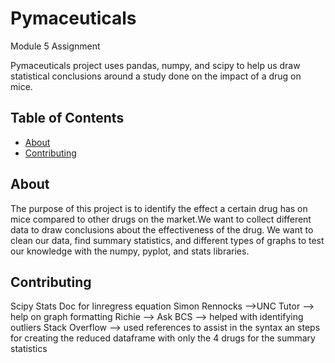 # Pymaceuticals
Module 5 Assignment

Pymaceuticals project uses pandas, numpy, and scipy to help us draw statistical conclusions around a study done on the impact of a drug on mice.


## Table of Contents

- [About](#about)
- [Contributing](#contributing)

## About

The purpose of this project is to identify the effect a certain drug has on mice compared to other drugs on the market.We want to collect different data to draw conclusions about the effectiveness of the drug. We want to clean our data, find summary statistics, and different types of graphs to test our knowledge with the numpy, pyplot, and stats libraries.



## Contributing
Scipy Stats Doc for linregress equation
Simon Rennocks -->UNC Tutor --> help on graph formatting
Richie --> Ask BCS --> helped with identifying outliers
Stack Overflow --> used references to assist in the syntax an steps for creating the reduced dataframe with only the 4 drugs for the summary statistics
